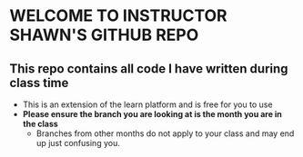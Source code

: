 # WELCOME TO INSTRUCTOR SHAWN'S GITHUB REPO

## This repo contains all code I have written during class time

- This is an extension of the learn platform and is free for you to use
- **Please ensure the branch you are looking at is the month you are in the class**
  - Branches from other months do not apply to your class and may end up just confusing you.
